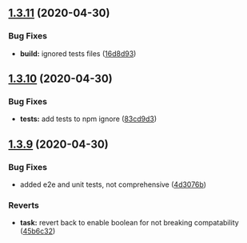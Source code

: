 ## [1.3.11](https://github.com/cenk1cenk2/listr2/compare/v1.3.10...v1.3.11) (2020-04-30)


### Bug Fixes

* **build:** ignored tests files ([16d8d93](https://github.com/cenk1cenk2/listr2/commit/16d8d9336fabbfb311a821744707e8ae55e80334))

## [1.3.10](https://github.com/cenk1cenk2/listr2/compare/v1.3.9...v1.3.10) (2020-04-30)


### Bug Fixes

* **tests:** add tests to npm ignore ([83cd9d3](https://github.com/cenk1cenk2/listr2/commit/83cd9d3c1270dc8f48458d329b01ed638eff6340))

## [1.3.9](https://github.com/cenk1cenk2/listr2/compare/v1.3.8...v1.3.9) (2020-04-30)


### Bug Fixes

* added e2e and unit tests, not comprehensive ([4d3076b](https://github.com/cenk1cenk2/listr2/commit/4d3076b80c2adb7a22388178f3e31690dec37534))


### Reverts

* **task:** revert back to enable boolean for not breaking compatability ([45b6c32](https://github.com/cenk1cenk2/listr2/commit/45b6c32fe451e138bad36f95d4d9ade1b49f45a2))
